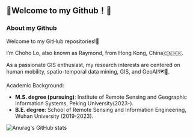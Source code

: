 ## **🌟Welcome to my Github！🌟**

### About my Github

Welcome to my GitHub repositories!🤩

I’m Choho Lo, also known as Raymond, from Hong Kong, China🇨🇳🇭🇰.

As a passionate GIS enthusiast, my research interests are centered on human mobility, spatio-temporal data mining, GIS, and GeoAI🗺️🤖.

Academic Background:

- **M.S. degree (pursuing)**: Institute of Remote Sensing and Geographic Information Systems, Peking University(2023-).
- **B.E. degree**: School of Remote Sensing and Information Engineering, Wuhan University (2019-2023).


![Anurag's GitHub stats](https://github-readme-stats.vercel.app/api?username=Raymond1030&show_icons=true&theme=radical)
<!-- 
[![Top Langs](https://github-readme-stats.vercel.app/api/top-langs/?username=Raymond1030&layout=compact&hide=c#)](https://github.com/anuraghazra/github-readme-stats)
 -->
